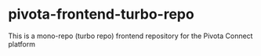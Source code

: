 # pivota-frontend-turbo-repo
This is a mono-repo (turbo repo) frontend repository for the Pivota Connect platform
